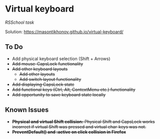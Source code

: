 # Virtual keyboard
_RSSchool task_

Solution: https://masontikhonov.github.io/virtual-keyboard/

## To Do
* Add physical keyboard selection (Shift + Arrows)
* ~~Add mouse-CapsLock functionality~~
* ~~Add other keyboard layouts~~
  * ~~Add other layouts~~
  * ~~Add switch layout functionality~~
* ~~Add displaying CapsLock state~~
* ~~Add functional keys (Ctrl, Alt, ContextMenu etc.) functionality~~
* ~~Add opportunity to save keyboard state locally~~

## Known Issues
* ~~__Physical and virtual Shift collision:__ Physical Shift and CapsLock works incorrect if virtual Shift was pressed and virtual char-keys was not.~~
* __~~PreventDefault() and :active on click collision in Firefox~~__
